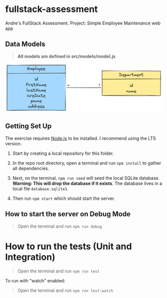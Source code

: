 # fullstack-assessment

Andre's FullStack Assessment. 
Project: Simple Employee Maintenance web app

## Data Models

> **All models are defined in src/models/model.js**

![Entity Diagram](./artifacts/entity-diagram.png)


## Getting Set Up

The exercise requires [Node.js](https://nodejs.org/en/) to be installed. I recommend using the LTS version.

1. Start by creating a local repository for this folder.

1. In the repo root directory, open a terminal and run `npm install` to gather all dependencies.

1. Next, on the terminal, `npm run seed` will seed the local SQLite database. **Warning: This will drop the database if it exists**. The database lives in a local file `database.sqlite3`.

1. Then run `npm start` which should start the server.


## How to start the server on Debug Mode

> Open the terminal and run `npm run debug`


# How to run the tests (Unit and Integration)

> Open the terminal and run `npm run test`

To run with "watch" enabled:

> Open the terminal and run `npm run test:watch`
